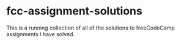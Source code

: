 # fcc-assignment-solutions
This is a running collection of all of the solutions to freeCodeCamp assignments I have solved.
